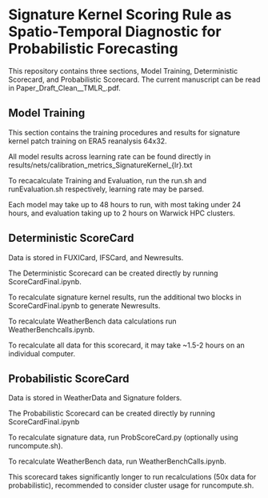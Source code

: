 # Signature Kernel Scoring Rule as Spatio-Temporal Diagnostic for Probabilistic Forecasting
This repository contains three sections, Model Training, Deterministic Scorecard, and Probabilistic Scorecard. The current manuscript can be read in Paper_Draft_Clean__TMLR_.pdf.

## Model Training

This section contains the training procedures and results for signature kernel patch training on ERA5 reanalysis 64x32.

All model results across learning rate can be found directly in results/nets/calibration_metrics_SignatureKernel_{lr}.txt

To recacalculate Training and Evaluation, run the run.sh and runEvaluation.sh respectively, learning rate may be parsed.

Each model may take up to 48 hours to run, with most taking under 24 hours, and evaluation taking up to 2 hours on Warwick HPC clusters. 

## Deterministic ScoreCard

Data is stored in FUXICard, IFSCard, and Newresults.

The Deterministic Scorecard can be created directly by running ScoreCardFinal.ipynb. 

To recalculate signature kernel results, run the additional two blocks in ScoreCardFinal.ipynb to generate Newresults.

To recalculate WeatherBench data calculations run WeatherBenchcalls.ipynb. 

To recalculate all data for this scorecard, it may take ~1.5-2 hours on an individual computer.

## Probabilistic ScoreCard

Data is stored in WeatherData and Signature folders.

The Probabilistic Scorecard can be created directly by running ScoreCardFinal.ipynb

To recalculate signature data, run ProbScoreCard.py (optionally using runcompute.sh).

To recalculate WeatherBench data, run WeatherBenchCalls.ipynb.

This scorecard takes significantly longer to run recalculations (50x data for probabilistic), recommended to consider cluster usage for runcompute.sh.


